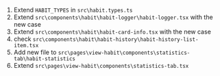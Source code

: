 1. Extend `HABIT_TYPES` in `src\habit.types.ts`
3. Extend `src\components\habit\habit-logger\habit-logger.tsx` with the new case
4. Extend `src\components\habit\habit-card-info.tsx` with the new case
5. check `src\components\habit\habit-history\habit-history-list-item.tsx`
6. Add new file to `src\pages\view-habit\components\statistics-tab\habit-statistics`
7. Extend `src\pages\view-habit\components\statistics-tab.tsx`